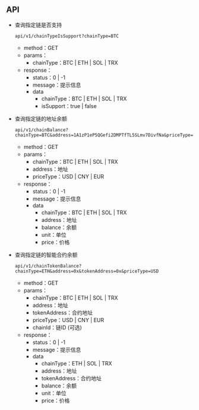 ## API 
* 查询指定链是否支持

  ```
  api/v1/chainTypeIsSupport?chainType=BTC
  ```
  * method：GET
  * params：
    * chainType：BTC | ETH | SOL | TRX
  * response：
    * status：0 | -1
    * message：提示信息
    * data
      * chainType：BTC | ETH | SOL | TRX
      * isSupport：true | false


* 查询指定链的地址余额
  
    ```
    api/v1/chainBalance?chainType=BTC&address=1A1zP1eP5QGefi2DMPTfTL5SLmv7DivfNa&priceType=USD
    ```
    * method：GET
    * params：
      * chainType：BTC | ETH | SOL | TRX
      * address：地址
      * priceType：USD | CNY | EUR
    * response：
      * status：0 | -1
      * message：提示信息
      * data
        * chainType：BTC | ETH | SOL | TRX
        * address：地址
        * balance：余额
        * unit：单位
        * price：价格    

* 查询指定链的智能合约余额
  
    ```
    api/v1/chainTokenBalance?chainType=ETH&address=0x&tokenAddress=0x&priceType=USD
    ```
    * method：GET
    * params：
      * chainType：BTC | ETH | SOL | TRX
      * address：地址
      * tokenAddress：合约地址
      * priceType：USD | CNY | EUR
      * chainId：链ID (可选)
    * response：
      * status：0 | -1
      * message：提示信息
      * data
        * chainType：ETH | SOL | TRX
        * address：地址
        * tokenAddress：合约地址
        * balance：余额
        * unit：单位
        * price：价格        
